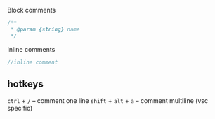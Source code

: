 Block comments
``` javascript
/**
 * @param {string} name
 */
```

Inline comments
``` javascript
//inline comment
```

## hotkeys

`ctrl` + `/` – comment one line
`shift` + `alt` + `a` – comment multiline (vsc specific)

